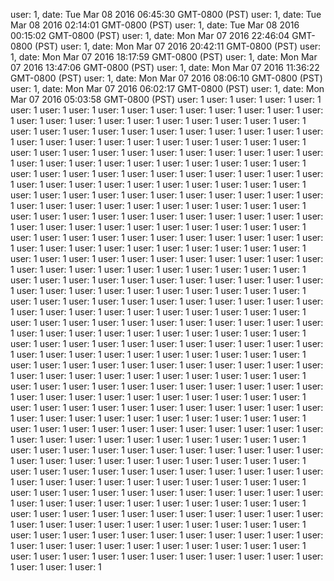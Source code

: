 user: 1, date: Tue Mar 08 2016 06:45:30 GMT-0800 (PST)
user: 1, date: Tue Mar 08 2016 02:14:01 GMT-0800 (PST)
user: 1, date: Tue Mar 08 2016 00:15:02 GMT-0800 (PST)
user: 1, date: Mon Mar 07 2016 22:46:04 GMT-0800 (PST)
user: 1, date: Mon Mar 07 2016 20:42:11 GMT-0800 (PST)
user: 1, date: Mon Mar 07 2016 18:17:59 GMT-0800 (PST)
user: 1, date: Mon Mar 07 2016 13:47:06 GMT-0800 (PST)
user: 1, date: Mon Mar 07 2016 11:36:22 GMT-0800 (PST)
user: 1, date: Mon Mar 07 2016 08:06:10 GMT-0800 (PST)
user: 1, date: Mon Mar 07 2016 06:02:17 GMT-0800 (PST)
user: 1, date: Mon Mar 07 2016 05:03:58 GMT-0800 (PST)
user: 1
user: 1
user: 1
user: 1
user: 1
user: 1
user: 1
user: 1
user: 1
user: 1
user: 1
user: 1
user: 1
user: 1
user: 1
user: 1
user: 1
user: 1
user: 1
user: 1
user: 1
user: 1
user: 1
user: 1
user: 1
user: 1
user: 1
user: 1
user: 1
user: 1
user: 1
user: 1
user: 1
user: 1
user: 1
user: 1
user: 1
user: 1
user: 1
user: 1
user: 1
user: 1
user: 1
user: 1
user: 1
user: 1
user: 1
user: 1
user: 1
user: 1
user: 1
user: 1
user: 1
user: 1
user: 1
user: 1
user: 1
user: 1
user: 1
user: 1
user: 1
user: 1
user: 1
user: 1
user: 1
user: 1
user: 1
user: 1
user: 1
user: 1
user: 1
user: 1
user: 1
user: 1
user: 1
user: 1
user: 1
user: 1
user: 1
user: 1
user: 1
user: 1
user: 1
user: 1
user: 1
user: 1
user: 1
user: 1
user: 1
user: 1
user: 1
user: 1
user: 1
user: 1
user: 1
user: 1
user: 1
user: 1
user: 1
user: 1
user: 1
user: 1
user: 1
user: 1
user: 1
user: 1
user: 1
user: 1
user: 1
user: 1
user: 1
user: 1
user: 1
user: 1
user: 1
user: 1
user: 1
user: 1
user: 1
user: 1
user: 1
user: 1
user: 1
user: 1
user: 1
user: 1
user: 1
user: 1
user: 1
user: 1
user: 1
user: 1
user: 1
user: 1
user: 1
user: 1
user: 1
user: 1
user: 1
user: 1
user: 1
user: 1
user: 1
user: 1
user: 1
user: 1
user: 1
user: 1
user: 1
user: 1
user: 1
user: 1
user: 1
user: 1
user: 1
user: 1
user: 1
user: 1
user: 1
user: 1
user: 1
user: 1
user: 1
user: 1
user: 1
user: 1
user: 1
user: 1
user: 1
user: 1
user: 1
user: 1
user: 1
user: 1
user: 1
user: 1
user: 1
user: 1
user: 1
user: 1
user: 1
user: 1
user: 1
user: 1
user: 1
user: 1
user: 1
user: 1
user: 1
user: 1
user: 1
user: 1
user: 1
user: 1
user: 1
user: 1
user: 1
user: 1
user: 1
user: 1
user: 1
user: 1
user: 1
user: 1
user: 1
user: 1
user: 1
user: 1
user: 1
user: 1
user: 1
user: 1
user: 1
user: 1
user: 1
user: 1
user: 1
user: 1
user: 1
user: 1
user: 1
user: 1
user: 1
user: 1
user: 1
user: 1
user: 1
user: 1
user: 1
user: 1
user: 1
user: 1
user: 1
user: 1
user: 1
user: 1
user: 1
user: 1
user: 1
user: 1
user: 1
user: 1
user: 1
user: 1
user: 1
user: 1
user: 1
user: 1
user: 1
user: 1
user: 1
user: 1
user: 1
user: 1
user: 1
user: 1
user: 1
user: 1
user: 1
user: 1
user: 1
user: 1
user: 1
user: 1
user: 1
user: 1
user: 1
user: 1
user: 1
user: 1
user: 1
user: 1
user: 1
user: 1
user: 1
user: 1
user: 1
user: 1
user: 1
user: 1
user: 1
user: 1
user: 1
user: 1
user: 1
user: 1
user: 1
user: 1
user: 1
user: 1
user: 1
user: 1
user: 1
user: 1
user: 1
user: 1
user: 1
user: 1
user: 1
user: 1
user: 1
user: 1
user: 1
user: 1
user: 1
user: 1
user: 1
user: 1
user: 1
user: 1
user: 1
user: 1
user: 1
user: 1
user: 1
user: 1
user: 1
user: 1
user: 1
user: 1
user: 1
user: 1
user: 1
user: 1
user: 1
user: 1
user: 1
user: 1
user: 1
user: 1
user: 1
user: 1
user: 1
user: 1
user: 1
user: 1
user: 1
user: 1
user: 1
user: 1
user: 1
user: 1
user: 1
user: 1
user: 1
user: 1
user: 1
user: 1
user: 1
user: 1
user: 1
user: 1
user: 1
user: 1
user: 1
user: 1
user: 1
user: 1
user: 1
user: 1
user: 1
user: 1
user: 1
user: 1
user: 1
user: 1
user: 1
user: 1
user: 1
user: 1
user: 1
user: 1
user: 1
user: 1
user: 1
user: 1
user: 1
user: 1
user: 1
user: 1
user: 1
user: 1
user: 1
user: 1
user: 1
user: 1
user: 1
user: 1
user: 1
user: 1
user: 1
user: 1
user: 1
user: 1
user: 1
user: 1
user: 1
user: 1
user: 1
user: 1
user: 1
user: 1
user: 1
user: 1
user: 1
user: 1
user: 1
user: 1
user: 1
user: 1
user: 1
user: 1
user: 1
user: 1
user: 1
user: 1
user: 1
user: 1
user: 1
user: 1
user: 1
user: 1
user: 1
user: 1
user: 1
user: 1
user: 1
user: 1
user: 1
user: 1
user: 1
user: 1
user: 1
user: 1
user: 1
user: 1
user: 1
user: 1
user: 1
user: 1
user: 1
user: 1
user: 1
user: 1
user: 1
user: 1
user: 1
user: 1
user: 1
user: 1
user: 1
user: 1
user: 1
user: 1
user: 1
user: 1
user: 1
user: 1
user: 1
user: 1
